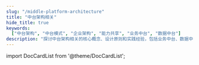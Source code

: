 ```yaml
---
slug: "/middle-platform-architecture"
title: "中台架构相关"
hide_title: true
keywords:
  ["中台架构", "中台模式", "企业架构", "能力共享", "业务中台", "数据中台"]
description: "探讨中台架构相关的核心概念、设计原则和实践经验，包括业务中台、数据中台等各类中台的建设方法"
---
```


import DocCardList from '@theme/DocCardList';

<DocCardList />
